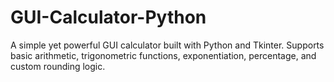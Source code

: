 # GUI-Calculator-Python
A simple yet powerful GUI calculator built with Python and Tkinter. Supports basic arithmetic, trigonometric functions, exponentiation, percentage, and custom rounding logic.
